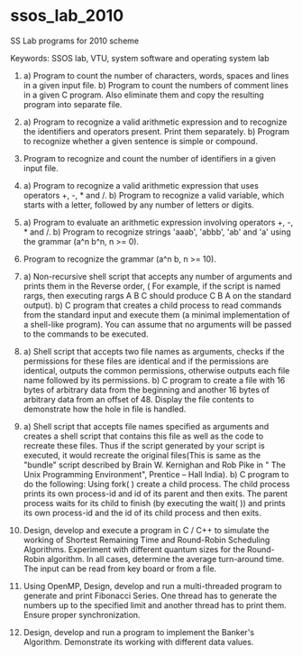 ssos_lab_2010
=============

SS Lab programs for 2010 scheme

Keywords: SSOS lab, VTU, system software and operating system lab

1. a) Program to count the number of characters, words, spaces and lines in a given input file.
   b) Program to count the numbers of comment lines in a given C program. Also eliminate them and copy the resulting program into separate file.

2. a) Program to recognize a valid arithmetic expression and to recognize the identifiers and operators present. Print them separately.
   b) Program to recognize whether a given sentence is simple or compound.

3. Program to recognize and count the number of identifiers in a given input file.

4. a) Program to recognize a valid arithmetic expression that uses   operators +, -, * and /.
   b) Program to recognize a valid variable, which starts with a letter, followed by any number of letters or digits.

5. a) Program to evaluate an arithmetic expression involving operators +, -, * and /.
   b) Program to recognize strings 'aaab', 'abbb', 'ab' and 'a' using the grammar (a^n b^n, n >= 0).

6. Program to recognize the grammar (a^n b, n >= 10).

7. a) Non-recursive shell script that accepts any number of arguments and prints them in the Reverse order, ( For example, if the script is named rargs, then executing rargs A B C should produce C B A on the standard output).
   b) C program that creates a child process to read commands from the standard input and execute them (a minimal implementation of a shell-like program). You can assume that no arguments  will be passed to the commands to be executed.
   
8. a) Shell script that accepts two file names as arguments, checks if the permissions for these files are identical and if the permissions are identical, outputs the common permissions, otherwise outputs each file name followed by its permissions.
   b) C program to create a file with 16 bytes of arbitrary data from the beginning and another 16 bytes of arbitrary data from an offset of 48. Display the file contents to demonstrate how the hole in file is handled.

9. a) Shell script that accepts file names specified as arguments and creates a shell script that contains this file as well as the code to recreate these files. Thus if the script generated by your script is executed, it would recreate the original files(This is same as the "bundle" script described by Brain W. Kernighan and Rob Pike in " The Unix Programming Environment", Prentice – Hall India).
   b) C program to do the following: Using fork( ) create a child process. The child process prints its own process-id and id of its parent and then exits. The parent process waits for its child to finish (by executing the wait( )) and prints its own process-id and the id of its child process and then exits.
   
10. Design, develop and execute a program in C / C++ to simulate the working of Shortest Remaining Time and Round-Robin Scheduling Algorithms. Experiment with different quantum sizes for the Round-Robin algorithm. In all cases, determine the average turn-around time. The input can be read from key board or from a file.

11. Using OpenMP, Design, develop and run a multi-threaded program to generate and print Fibonacci Series. One thread has to generate the numbers up to the specified limit and another thread has to print them. Ensure proper synchronization.

12. Design, develop and run a program to implement the Banker's Algorithm. Demonstrate its working with different data values.

